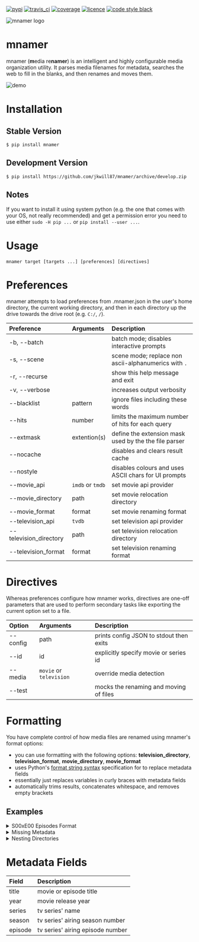 [![pypi](https://img.shields.io/pypi/v/mnamer.svg?style=for-the-badge)](https://pypi.python.org/pypi/mnamer)
[![travis_ci](https://img.shields.io/travis/jkwill87/mnamer/develop.svg?style=for-the-badge)](https://travis-ci.org/jkwill87/mnamer)
[![coverage](https://img.shields.io/codecov/c/github/jkwill87/mnamer/develop.svg?style=for-the-badge)](https://codecov.io/gh/jkwill87/mnamer)
[![licence](https://img.shields.io/github/license/jkwill87/mnamer.svg?style=for-the-badge)](https://en.wikipedia.org/wiki/MIT_License)
[![code style black](https://img.shields.io/badge/Code%20Style-Black-black.svg?style=for-the-badge)](https://github.com/ambv/black)

![mnamer logo](https://github.com/jkwill87/mnamer/raw/develop/_assets/logo.png)


# mnamer

mnamer (**m**edia re**namer**) is an intelligent and highly configurable media organization utility. It parses media filenames for metadata, searches the web to fill in the blanks, and then renames and moves them.

![demo](https://github.com/jkwill87/mnamer/blob/develop/_assets/demo.svg)


# Installation

## Stable Version

`$ pip install mnamer`

## Development Version

`$ pip install https://github.com/jkwill87/mnamer/archive/develop.zip`

## Notes

If you want to install it using system python (e.g. the one that comes with your OS, not really recommended) and get a permission error you need to use either `sudo -H pip ...` or `pip install --user ...`.


# Usage

`mnamer target [targets ...] [preferences] [directives]`


# Preferences

mnamer attempts to load preferences from .mnamer.json in the user's home directory, the current working directory, and then in each directory up the drive towards the drive root (e.g. `C:/`, `/`).

| Preference             | Arguments        | Description                                           |
| :--------------------- | :--------------- | :---------------------------------------------------- |
| -b, --batch            |                  | batch mode; disables interactive prompts              |
| -s, --scene            |                  | scene mode; replace non ascii-alphanumerics with `.`  |
| -r, --recurse          |                  | show this help message and exit                       |
| -v, --verbose          |                  | increases output verbosity                            |
| --blacklist            | pattern          | ignore files including these words                    |
| --hits                 | number           | limits the maximum number of hits for each query      |
| --extmask              | extention(s)     | define the extension mask used by the the file parser |
| --nocache              |                  | disables and clears result cache                      |
| --nostyle              |                  | disables colours and uses ASCII chars for UI prompts  |
| --movie_api            | `imdb` or `tmdb` | set movie api provider                                |
| --movie_directory      | path             | set movie relocation directory                        |
| --movie_format         | format         | set movie renaming format                           |
| --television_api       | `tvdb`           | set television api provider                           |
| --television_directory | path             | set television relocation directory                   |
| --television_format    | format         | set television renaming format                      |


# Directives

Whereas preferences configure how mnamer works, directives are one-off parameters that are used to perform secondary tasks like exporting the current option set to a file.

| Option   | Arguments               | Description                             |
| :------- | :---------------------- | :-------------------------------------- |
| --config | path                    | prints config JSON to stdout then exits |
| --id     | id                      | explicitly specify movie or series id   |
| --media  | `movie` or `television` | override media detection                |
| --test   |                         | mocks the renaming and moving of files  |


# Formatting

You have complete control of how media files are renamed using mnamer's format options:

- you can use formatting with the following options: **television_directory**, **television_format**, **movie_directory**, **movie_format**
- uses Python's [format string syntax](https://docs.python.org/3/library/string.html#format-string-syntax) specification for to replace metadata fields
- essentially just replaces variables in curly braces with metadata fields
- automatically trims results, concatenates whitespace, and removes empty brackets 

## Examples

<details>
<summary>S00xE00 Episodes Format</summary>

- television_format: `{series} {season:02}x{episode:02}{title}{extension}`
- target: `~/Downloads/Rick.and.Morty.S02E01.WEBRip.x264-RARBG.mp4`
- result: `~/Downloads/Rick and Morty - 02x01 - A Rickle in Time.mp4`
  </details>

<details>
<summary>Missing Metadata</summary>

_Note: Target file is missing group metadata field in title and will be omitted gracefully_

- television_format: `{series} - S{season:02}E{episode:02} - {group} - {title}{extension}`
- target: `~/Downloads/The.Orville.S01E01.1080p.WEB-DL.DD5.1.H264.mkv`
- result: `~/Downloads/The Orville - S01E01 - Old Wounds.mkv`
  </details>

<details>
<summary>Nesting Directories</summary>

_Note: If the subdirectory doesn't exist, mnamer will create it_

- movie_format: `{title} ({year}){extension}`
- movie_directory: `/media/movies/{title} ({year})`
- target: `~/Downloads/The.Goonies.1985.720p.BluRay.x264-SiNNERS.mkv`
- result: `/media/movies/The Goonies (1985)/The Goonies (1985).mkv`
  </details>


# Metadata Fields

| Field   | Description                      |
| :------ | :------------------------------- |
| title   | movie or episode title           |
| year    | movie release year               |
| series  | tv series' name                  |
| season  | tv series' airing season number  |
| episode | tv series' airing episode number |
